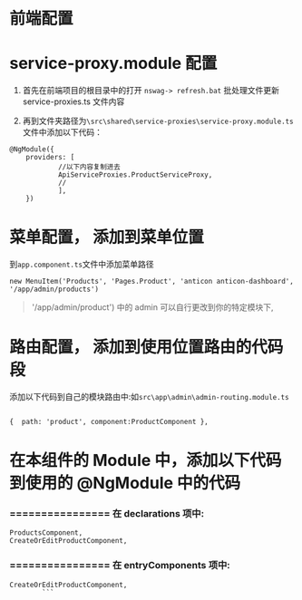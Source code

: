 

# 前端配置
# service-proxy.module 配置

1. 首先在前端项目的根目录中的打开 `nswag-> refresh.bat` 批处理文件更新 service-proxies.ts 文件内容

2. 再到文件夹路径为`\src\shared\service-proxies\service-proxy.module.ts` 文件中添加以下代码：

```
@NgModule({
	providers: [
            //以下内容复制进去
            ApiServiceProxies.ProductServiceProxy,
            //
            ],
    })

```

# 菜单配置， 添加到菜单位置
到`app.component.ts`文件中添加菜单路径

```
new MenuItem('Products', 'Pages.Product', 'anticon anticon-dashboard', '/app/admin/products')
```
> '/app/admin/product') 中的 admin 可以自行更改到你的特定模块下,

# 路由配置， 添加到使用位置路由的代码段


添加以下代码到自己的模块路由中:如`src\app\admin\admin-routing.module.ts`

```

{  path: 'product', component:ProductComponent },

```



# 在本组件的 Module 中，添加以下代码到使用的 @NgModule 中的代码
### ================ 在 declarations 项中:

```
ProductsComponent,
CreateOrEditProductComponent,

```

### ================ 在 entryComponents 项中:

```
CreateOrEditProductComponent,
        ```